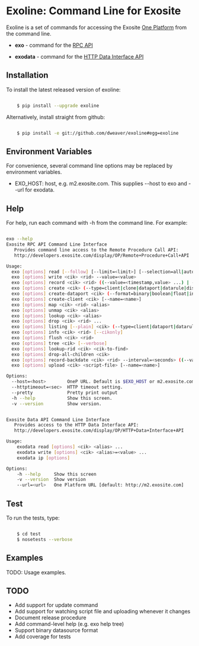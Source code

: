 Exoline: Command Line for Exosite
=================================

Exoline is a set of commands for accessing the Exosite [One Platform](http://exosite.com/products/onep) from the command line.

- **exo** - command for the [RPC API](http://developers.exosite.com/display/OP/Remote+Procedure+Call+API)

- **exodata** - command for the [HTTP Data Interface API](http://developers.exosite.com/display/OP/HTTP+Data+Interface+API)


Installation 
------------

To install the latest released version of exoline:

```bash

    $ pip install --upgrade exoline

```

Alternatively, install straight from github:

```bash

    $ pip install -e git://github.com/dweaver/exoline#egg=exoline

```


Environment Variables
---------------------

For convenience, several command line options may be replaced by environment variables.

* EXO\_HOST: host, e.g. m2.exosite.com. This supplies --host to exo and --url for exodata.


Help 
----

For help, run each command with -h from the command line. For example:

```bash

exo --help
Exosite RPC API Command Line Interface
   Provides command line access to the Remote Procedure Call API:
   http://developers.exosite.com/display/OP/Remote+Procedure+Call+API

Usage:
  exo [options] read [--follow] [--limit=<limit>] [--selection=all|autowindow|givenwindow] <cik> <rid>
  exo [options] write <cik> <rid> --value=<value>
  exo [options] record <cik> <rid> ((--value=<timestamp,value> ...) | -)
  exo [options] create <cik> (--type=client|clone|dataport|datarule|dispatch) -
  exo [options] create-dataport <cik> (--format=binary|boolean|float|integer|string) [--name=<name>]
  exo [options] create-client <cik> [--name=<name>]
  exo [options] map <cik> <rid> <alias>
  exo [options] unmap <cik> <alias>
  exo [options] lookup <cik> <alias>
  exo [options] drop <cik> <rid> ...
  exo [options] listing [--plain] <cik> (--type=client|dataport|datarule|dispatch) ...
  exo [options] info <cik> <rid> [--cikonly] 
  exo [options] flush <cik> <rid>
  exo [options] tree <cik> [--verbose]
  exo [options] lookup-rid <cik> <cik-to-find>
  exo [options] drop-all-children <cik>
  exo [options] record-backdate <cik> <rid> --interval=<seconds> ((--value=<value> ...) | -)
  exo [options] upload <cik> <script-file> [--name=<name>]

Options:
  --host=<host>        OneP URL. Default is $EXO_HOST or m2.exosite.com.
  --httptimeout=<sec>  HTTP timeout setting.
  --pretty             Pretty print output
  -h --help            Show this screen.
  -v --version         Show version.

```

```bash

Exosite Data API Command Line Interface
   Provides access to the HTTP Data Interface API:
   http://developers.exosite.com/display/OP/HTTP+Data+Interface+API

Usage:
    exodata read [options] <cik> <alias> ... 
    exodata write [options] <cik> <alias>=<value> ...
    exodata ip [options]

Options:
    -h --help     Show this screen
    -v --version  Show version
    --url=<url>   One Platform URL [default: http://m2.exosite.com]

```

Test
----

To run the tests, type:

```bash

    $ cd test
    $ nosetests --verbose

```

Examples
--------

TODO: Usage examples.


TODO
----

- Add support for update command 
- Add support for watching script file and uploading whenever it changes
- Document release procedure
- Add command-level help (e.g. exo help tree)
- Support binary datasource format
- Add coverage for tests
